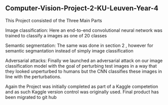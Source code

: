 ## Computer-Vision-Project-2-KU-Leuven-Year-4
This Project consisted of the Three Main Parts

Image classification:
Here an end-to-end convolutional neural network was trained to classify a images as one of 20 classes

Semantic segmentation:
The same was done in section 2 , however for semantic segmantation instead of simply image classification

Adversarial attacks:
Finally we launched an adversarial attack on our image classification model with the goal of perturbing test images in a way that
they looked unperturbed to humans but the CNN classifies these images in line with the perturbations.

Again the Project was initially completed as part of a Kaggle competetion and as such Kaggle version control was originally used. Final product has been migrated to git hub
